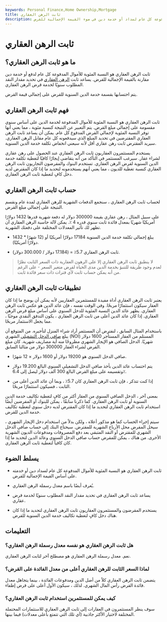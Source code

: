 ```yaml
---
keywords: Personal Finance,Home Ownership,Mortgage
title: ثابت الرهن العقاري
description: ثابت الرهن العقاري هو النسبة المئوية للأموال المدفوعة كل عام لسداد أو خدمة دين في ضوء القيمة الإجمالية للقرض.
---
```


# ثابت الرهن العقاري
## ما هو ثابت الرهن العقاري؟

ثابت الرهن العقاري هو النسبة المئوية للأموال المدفوعة كل عام لدفع أو خدمة دين مقارنة بالقيمة الإجمالية للقرض. يساعد ثابت [الرهن العقاري](/mortgage) في تحديد مقدار النقد المطلوب سنويًا لخدمة قرض الرهن العقاري.

يتم احتسابها بقسمة خدمة الدين السنوية للقرض على إجمالي قيمة القرض.

## فهم ثابت الرهن العقاري

ثابت الرهن العقاري هو النسبة المئوية للأموال المدفوعة لخدمة الدين على أساس سنوي مقسومة على إجمالي مبلغ القرض. يتم التعبير عن النتيجة كنسبة مئوية ، مما يعني أنها توفر النسبة المئوية لإجمالي القرض المدفوع كل عام. يمكن أن يساعد ثابت الرهن العقاري المقترضين في تحديد المبلغ الذي سيدفعونه كل عام مقابل الرهن العقاري. سيريد المقترض ثابت رهن عقاري أقل لأنه سيعني انخفاض تكلفة خدمة الدين السنوية.

يستخدم المستثمرون العقاريون ثابت الرهن العقاري عند الحصول على رهن عقاري لشراء عقار. سيرغب المستثمر في التأكد من أنه يتقاضى إيجارًا كافيًا لتغطية تكلفة خدمة الدين السنوية لقرض الرهن العقاري. تستخدم البنوك والمقرضون التجاريون ثابت الرهن العقاري كنسبة تغطية للديون ، مما يعني أنهم يستخدمونه لتحديد ما إذا كان المقترض لديه دخل كافٍ لتغطية ثابت الرهن العقاري.

## حساب ثابت الرهن العقاري

لحساب ثابت الرهن العقاري ، سنجمع الدفعات الشهرية للرهن العقاري لمدة عام ونقسم النتيجة على إجمالي مبلغ القرض.

على سبيل المثال ، رهن عقاري بقيمة 300000 دولار له دفعة شهرية قدرها 1432 دولارًا أمريكيًا شهريًا بمعدل فائدة ثابت سنوي قدره 4 ٪. يمكن لآلة حاسبة الرهن العقاري أن تظهر لك تأثير المعدلات المختلفة على دفعتك الشهرية.

- يبلغ إجمالي تكلفة خدمة الدين السنوية 17184 دولارًا أمريكيًا أو (12 شهرًا * 1432 دولارًا أمريكيًا).

- ثابت الرهن العقاري 5.7٪ = (17.184 دولار / 300.000 دولار).

> لا ينطبق ثابت الرهن العقاري إلا على الرهون العقارية ذات السعر الثابت نظرًا لعدم وجود طريقة للتنبؤ بخدمة الدين مدى الحياة لقرض متغير السعر - على الرغم من أنه يمكن حساب ثابت لأي فترات ذات سعر فائدة ثابت.

>

## تطبيقات ثابت الرهن العقاري

يعتبر ثابت الرهن العقاري أداة مفيدة للمستثمرين العقاريين لأنه يمكن أن يوضح ما إذا كان العقار سيكون استثمارًا مربحًا. وفي الوقت نفسه ، فإن عائد الدين هو عكس ثابت الرهن العقاري. يظهر عائد الدين النسبة المئوية للدخل السنوي على أساس مبلغ قرض الرهن العقاري. إذا كان عائد الدين أعلى من ثابت الرهن العقاري ، يكون التدفق النقدي موجبًا ، مما يجعل الاستثمار مربحًا.

باستخدام المثال السابق ، لنفترض أن المستثمر أراد شراء المنزل لتأجيره. من المتوقع أن يبلغ [صافي الدخل التشغيلي](/noi) الشهري (NOI) المستلم من العقار المستأجر 1600 دولار شهريًا. الدخل الصافي هو الإيجار الشهري مطروحًا منه أية مصاريف شهرية. كان مبلغ القرض لشراء العقار 300000 دولار من مثالنا السابق.

- صافي الدخل السنوي هو 19200 دولار أو 1600 دولار × 12 شهرًا.

- يتم احتساب عائد الدين بأخذ صافي الدخل التشغيلي السنوي البالغ 19.200 دولار وتقسيمه على مبلغ القرض البالغ 300 ألف دولار ليصل إلى 6.4٪.

- إذا كنت تتذكر ، فإن ثابت الرهن العقاري كان 5.7٪ ، وبما أن عائد الدين أعلى من الثابت ، فسيكون استثمارًا مربحًا.

بمعنى آخر ، الدخل الصافي السنوي من العقار أكثر من كافٍ لتغطية تكاليف خدمة الدين السنوية أو ثابت الرهن العقاري. كما ذكرنا سابقًا ، يمكن للبنوك أو المقرضين أيضًا استخدام ثابت الرهن العقاري لتحديد ما إذا كان المقترض لديه دخل سنوي لتغطية تكاليف خدمة الدين للقرض.

سيتم إجراء الحساب كما هو مذكور أعلاه ، ولكن بدلاً من استخدام دخل الإيجار الشهري ، سيحل المقرض محل الأرباح الشهرية للمقترض. سيحتاج البنك إلى حساب صافي الدخل الشهري للمقترض أو النقد المتبقي بعد دفع المصروفات ومدفوعات الديون الشهرية الأخرى. من هناك ، يمكن للمقرض حساب صافي الدخل السنوي وعائد الدين لتحديد ما إذا كان كافياً لتغطية ثابت الرهن العقاري.

## يسلط الضوء

- ثابت الرهن العقاري هو النسبة المئوية للأموال المدفوعة كل عام لسداد دين أو خدمته على أساس القيمة الإجمالية للقرض.

- يُعرف أيضًا باسم معدل رسملة الرهن العقاري.

- يساعد ثابت الرهن العقاري في تحديد مقدار النقد المطلوب سنويًا لخدمة قرض عقاري.

- يستخدم المقرضون والمستثمرون العقاريون ثابت الرهن العقاري لتحديد ما إذا كان هناك دخل كافٍ لتغطية تكاليف خدمة الدين السنوية للقرض.

## التعليمات

### هل ثابت الرهن العقاري هو نفسه معدل رسملة الرهن العقاري؟

نعم. معدل رسملة الرهن العقاري هو مصطلح آخر لثابت الرهن العقاري.

### لماذا السعر الثابت للرهن العقاري أعلى من معدل الفائدة على القرض؟

يتضمن ثابت الرهن العقاري كلاً من أصل الدين ومدفوعات الفائدة ، بينما يتجاهل معدل فائدة القرض رأس المال الشهري. لذلك ، سيكون الأول أعلى على قرض إطفاء.

### كيف يمكن للمستثمرين استخدام ثابت الرهن العقاري؟

سوف ينظر المستثمرون في العقارات إلى ثابت الرهن العقاري للاستثمارات المحتملة المختلفة لاختيار الأكثر جاذبية (أي تلك التي تتمتع بأعلى معدلات) فيما بينها.

